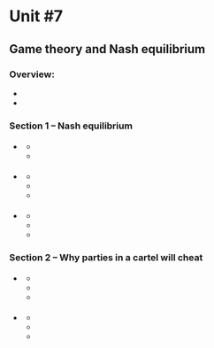 # Unit #7
## Game theory and Nash equilibrium

### Overview:
* 
* 

### Section 1 – Nash equilibrium
* #### 
  * 
  * 

* #### 
  * 
  * 
  * 

* #### 
  * 
  * 
  * 

### Section 2 – Why parties in a cartel will cheat
* #### 
  * 
  * 
  * 

* #### 
  * 
  * 
  * 
